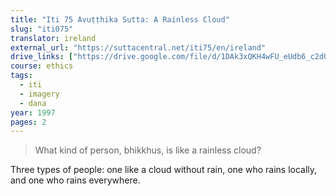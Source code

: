 ```yaml
---
title: "Iti 75 Avuṭṭhika Sutta: A Rainless Cloud"
slug: "iti075"
translator: ireland
external_url: "https://suttacentral.net/iti75/en/ireland"
drive_links: ["https://drive.google.com/file/d/1DAk3xQKH4wFU_eUdb6_c2dOW_1kwT-bM/view?usp=drivesdk"]
course: ethics
tags:
  - iti
  - imagery
  - dana
year: 1997
pages: 2
---
```


> What kind of person, bhikkhus, is like a rainless cloud?

Three types of people: one like a cloud without rain, one who rains locally, and one who rains everywhere.

